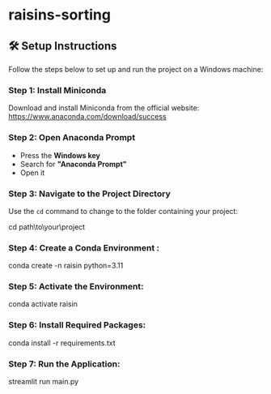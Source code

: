 # raisins-sorting


## 🛠️ Setup Instructions

Follow the steps below to set up and run the project on a Windows machine:

### Step 1: Install Miniconda

Download and install Miniconda from the official website:  
https://www.anaconda.com/download/success

### Step 2: Open Anaconda Prompt

- Press the **Windows key**
- Search for **"Anaconda Prompt"**
- Open it

### Step 3: Navigate to the Project Directory

Use the `cd` command to change to the folder containing your project:

cd path\to\your\project

### Step 4: Create a Conda Environment : 

conda create -n raisin python=3.11

### Step 5: Activate the Environment: 

conda activate raisin


### Step 6: Install Required Packages:
 conda install -r requirements.txt

### Step 7: Run the Application: 

streamlit run main.py